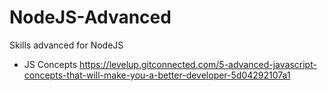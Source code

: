 # NodeJS-Advanced
Skills advanced for NodeJS

- JS Concepts
https://levelup.gitconnected.com/5-advanced-javascript-concepts-that-will-make-you-a-better-developer-5d04292107a1
